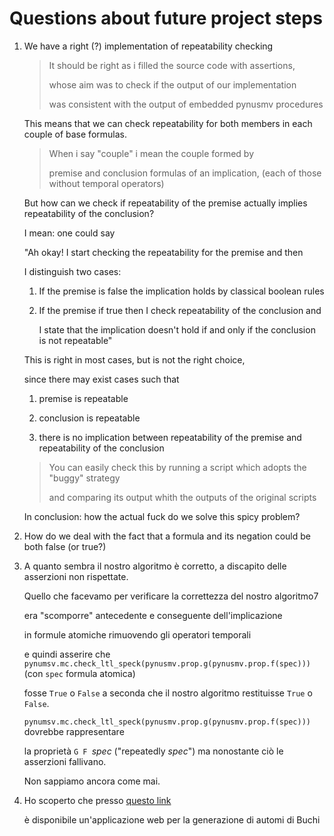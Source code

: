 # Questions about future project steps

1. We have a right (?) implementation of repeatability checking

	> It should be right as i filled the source code with assertions,
	>
	> whose aim was to check if the output of our implementation
	>
	> was consistent with the output of embedded pynusmv procedures

   This means that we can check repeatability for both members in each couple of base formulas.
   
   > When i say "couple" i mean the couple formed by
	>
	> premise and conclusion formulas of an implication, (each of those without temporal operators)

   But how can we check if repeatability of the premise actually implies repeatability of the conclusion?

   I mean: one could say 

   "Ah okay! I start checking the repeatability for the premise and then

    I distinguish two cases:

    1. If the premise is false the implication holds by classical boolean rules

    1. If the premise if true then I check repeatability of the conclusion and
    
       I state that the implication doesn't hold if and only if the conclusion is not repeatable"

   This is right in most cases, but is not the right choice,

   since there may exist cases such that

   1. premise is repeatable

   1. conclusion is repeatable

   1. there is no implication between repeatability of the premise and repeatability of the conclusion

   > You can easily check this by running a script which adopts the "buggy" strategy
	>
	> and comparing its output whith the outputs of the original scripts

   In conclusion: how the actual fuck do we solve this spicy problem?

1. How do we deal with the fact that a formula and its negation could be both false (or true?)

1. A quanto sembra il nostro algoritmo è corretto, a discapito delle asserzioni non rispettate.

   Quello che facevamo per verificare la correttezza del nostro algoritmo7
   
   era "scomporre" antecedente e conseguente dell'implicazione

   in formule atomiche rimuovendo gli operatori temporali
   
   e quindi asserire che `pynumsv.mc.check_ltl_speck(pynusmv.prop.g(pynusmv.prop.f(spec)))` (con `spec` formula atomica) 

   fosse `True` o `False` a seconda che il nostro algoritmo restituisse `True` o `False`.

   `pynumsv.mc.check_ltl_speck(pynusmv.prop.g(pynusmv.prop.f(spec)))` dovrebbe rappresentare
   
   la proprietà `G F `*spec* ("repeatedly *spec*") ma nonostante ciò le asserzioni fallivano.

   Non sappiamo ancora come mai.

1. Ho scoperto che presso [questo link](https://spot.lre.epita.fr/app/)

   è disponibile un'applicazione web per la generazione di automi di Buchi